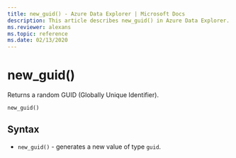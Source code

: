 ```yaml
---
title: new_guid() - Azure Data Explorer | Microsoft Docs
description: This article describes new_guid() in Azure Data Explorer.
ms.reviewer: alexans
ms.topic: reference
ms.date: 02/13/2020
---
```

# new_guid()

Returns a random GUID (Globally Unique Identifier).

```kusto
new_guid()
```

## Syntax

* `new_guid()` - generates a new value of type `guid`.